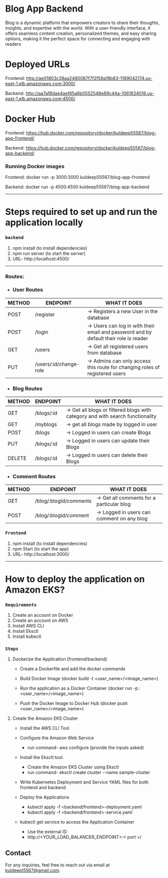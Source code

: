 # Blog App Backend

Blog is a dynamic platform that empowers creators to share their thoughts, insights, and expertise with the world. With a user-friendly interface, it offers seamless content creation, personalized themes, and easy sharing options, making it the perfect space for connecting and engaging with readers

# Deployed URLs

Frontend: http://ae01803c38aa2480087f7f2f58a19b83-1169042174.us-east-1.elb.amazonaws.com:3000/

Backend: http://aa7af8dae4aef45a6b0552548e89c44a-1061624016.us-east-1.elb.amazonaws.com:4500/

# Docker Hub

Frontend: https://hub.docker.com/repository/docker/kuldeep55567/blog-app-frontend/

Backend: https://hub.docker.com/repository/docker/kuldeep55567/blog-app-backend/

### Running Docker images

Frontend: docker run -p 3000:3000 kuldeep55567/blog-app-frontend

Backend: docker run -p 4500:4500 kuldeep55567/blog-app-backend

---

# Steps required to set up and run the application locally

### `backend`

1. npm install (to install dependencies)
2. npm run server (to start the server)
3. URL- http://localhost:4500/

---

### Routes:

- ### User Routes

| METHOD | ENDPOINT       | WHAT IT DOES                                                                          |
| ------ | -------------- | ------------------------------------------------------------------------------------- |
| POST   | /register | -> Registers a new User in the database                                                    |
| POST   | /login    | -> Users can log in with their email and password and by default their role is reader      |
| GET    | /users    | ->  Get all registered users from database                                                 |
| PUT    | /users/:id/change-role| -> Admins can only access this route for changing roles of registered users    |

- ### Blog Routes

| METHOD | ENDPOINT                    | WHAT IT DOES                                                                    |
| ------ | --------------------------- | ------------------------------------------------                                |
| GET    | /blogs/:id                  | -> Get all blogs or filtered blogs with category and with search functionality  |
| GET    | /myblogs                    | -> get all blogs made by logged in user                                         |
| POST   | /blogs                      | -> Logged in users can create Blogs                                             |
| PUT    | /blogs/:id                  | -> Logged in users can update their Blogs                                       |
| DELETE | /blogs/:id                  | -> Logged in users can delete their Blogs                                       |

- ### Comment Routes

| METHOD | ENDPOINT                     | WHAT IT DOES                                            |
| ------ | ---------------------------- | ------------------------------------------------------- |
| GET    | /blog/:blogId/comments       | -> Get all comments for a particular blog               |
| POST   | /blog/:blogId/comment        | -> Logged in users can comment on any blog              |

### `Frontend`

1. npm install (to install dependencies)
2. npm Start (to start the app)
3. URL- http://localhost:3000/

---

# How to deploy the application on Amazon EKS?

### `Requirements`

1. Create an account on Docker
2. Create an account on AWS
3. Install AWS CLI 
4. Install Eksctl 
5. Install kubectl

### `Steps`

1. Dockerize the Application (frontend/backend)

   - Create a Dockerfile and add the docker commands

   - Build Docker Image (docker build -t <user_name>/<image_name>)

   - Run the application as a Docker Container (docker run -p <port>:<port> <user_name>/<image_name>)

   - Push the Docker Image to Docker Hub (docker push <user_name>/<image_name>)

2. Create the Amazon EKS Cluster

   - Install the AWS CLI Tool

   - Configure the Amazon Web Service

     - run command- aws configure (provide the inputs asked)

   - Install the Eksctl tool.

     - Create the Amazon EKS Cluster using Eksctl
     - run command- eksctl create cluster --name sample-cluster

   - Write Kubernetes Deployment and Service YAML files for both frontend and backend

   - Deploy the Applications

     - kubectl apply -f <backend/frontend>-deployment.yaml
     - kubectl apply -f <backend/frontend>-service.yaml

   - kubectl get service to access the Application Container
     - Use the external ID
     - http://<YOUR_LOAD_BALANCER_ENDPOINT>:< port >/


## Contact

For any inquiries, feel free to reach out via email at [kuldeept5567@gmail.com](mailto:kuldeept5567@gmail.com).
